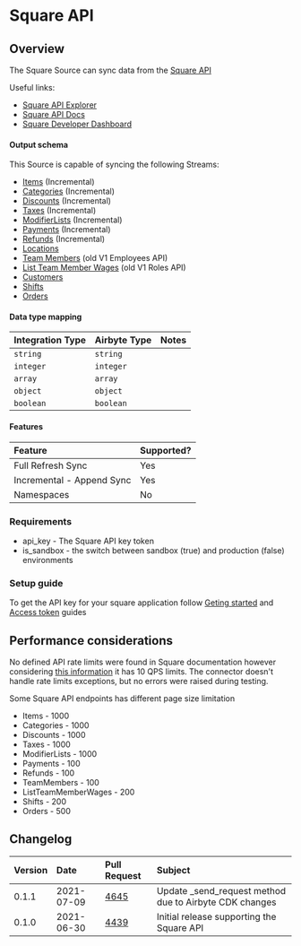 # Square API

## Overview

The Square Source can sync data from the [Square API](https://developer.squareup.com/reference/square)

Useful links:
- [Square API Explorer](https://developer.squareup.com/explorer/square)
- [Square API Docs](https://developer.squareup.com/reference/square)
- [Square Developer Dashboard](https://developer.squareup.com/apps)

#### Output schema

This Source is capable of syncing the following Streams:

- [Items](https://developer.squareup.com/explorer/square/catalog-api/search-catalog-objects) (Incremental)
- [Categories](https://developer.squareup.com/explorer/square/catalog-api/search-catalog-objects) (Incremental)
- [Discounts](https://developer.squareup.com/explorer/square/catalog-api/search-catalog-objects) (Incremental)
- [Taxes](https://developer.squareup.com/explorer/square/catalog-api/search-catalog-objects) (Incremental)
- [ModifierLists](https://developer.squareup.com/explorer/square/catalog-api/search-catalog-objects) (Incremental)
- [Payments](https://developer.squareup.com/reference/square_2021-06-16/payments-api/list-payments) (Incremental)
- [Refunds](https://developer.squareup.com/reference/square_2021-06-16/refunds-api/list-payment-refunds) (Incremental)
- [Locations](https://developer.squareup.com/explorer/square/locations-api/list-locations) 
- [Team Members](https://developer.squareup.com/reference/square_2021-06-16/team-api/search-team-members) (old V1 Employees API) 
- [List Team Member Wages](https://developer.squareup.com/explorer/square/labor-api/list-team-member-wages)  (old V1 Roles API) 
- [Customers](https://developer.squareup.com/explorer/square/customers-api/list-customers) 
- [Shifts](https://developer.squareup.com/reference/square/labor-api/search-shifts) 
- [Orders](https://developer.squareup.com/reference/square/orders-api/search-orders) 

#### Data type mapping

| Integration Type | Airbyte Type | Notes |
| :--- | :--- | :--- |
| `string` | `string` |  |
| `integer` | `integer` |  |
| `array` | `array` |  |
| `object` | `object` |  |
| `boolean` | `boolean` |  |

#### Features

| Feature | Supported? |
| :--- | :--- |
| Full Refresh Sync | Yes |
| Incremental - Append Sync | Yes |
| Namespaces | No |

### Requirements

* api_key - The Square API key token 
* is_sandbox - the switch between sandbox (true) and production (false) environments 

### Setup guide

To get the API key for your square application follow [Geting started](https://developer.squareup.com/docs/get-started) 
and [Access token](https://developer.squareup.com/docs/build-basics/access-tokens) guides 

## Performance considerations

No defined API rate limits were found in Square documentation however considering 
[this information](https://stackoverflow.com/questions/28033966/whats-the-rate-limit-on-the-square-connect-api/28053836#28053836) 
it has 10 QPS limits. The connector doesn't handle rate limits exceptions, but no errors were raised during testing.  

Some Square API endpoints has different page size limitation   

- Items - 1000
- Categories - 1000
- Discounts - 1000
- Taxes - 1000
- ModifierLists - 1000
- Payments - 100
- Refunds - 100
- TeamMembers - 100
- ListTeamMemberWages - 200 
- Shifts - 200
- Orders - 500 

## Changelog

| Version | Date       | Pull Request | Subject |
| :------ | :--------  | :-----       | :------ |
| 0.1.1   | 2021-07-09 | [4645](https://github.com/airbytehq/airbyte/pull/4645) | Update _send_request method due to Airbyte CDK changes |
| 0.1.0   | 2021-06-30 | [4439](https://github.com/airbytehq/airbyte/pull/4439) | Initial release supporting the Square API |
